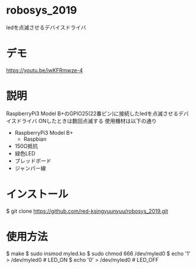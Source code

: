 # robosys_2019
ledを点滅させるデバイスドライバ
# デモ
https://youtu.be/iwKFRmwze-4
# 説明
RaspberryPi3 Model B+のGPIO25(22番ピン)に接続したledを点滅させるデバイスドライバ
ONしたときは数回点滅する
使用機材は以下の通り
- RaspberryPi3 Model B+
  - Raspbian
- 150Ω抵抗
- 緑色LED
- ブレッドボード
- ジャンパー線
# インストール
$ git clone https://github.com/red-ksingyuunyuu/robosys_2019.git
# 使用方法
$ make
$ sudo insmod myled.ko
$ sudo chmod 666 /dev/myled0
$ echo '1' > /dev/myled0 # LED_ON
$ echo '0' > /dev/myled0 # LED_OFF
